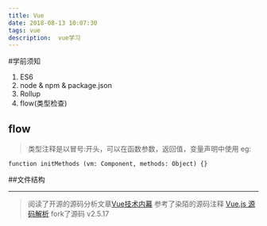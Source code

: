```yaml
---
title: Vue
date: 2018-08-13 10:07:30
tags: vue
description:  vue学习
---
```


#学前须知
1. ES6
2. node & npm & package.json
3. Rollup
4. flow(类型检查)

## flow
> 类型注释是以冒号:开头，可以在函数参数，返回值，变量声明中使用 eg:
```
function initMethods (vm: Component, methods: Object) {}
```
##文件结构


*********
> 阅读了开源的源码分析文章[Vue技术内幕](http://hcysun.me/vue-design/)
> 参考了染陌的源码注释 [Vue.js 源码解析](https://github.com/answershuto/learnVue)
> fork了源码 v2.5.17